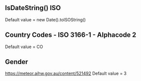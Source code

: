 ## IsDateString() ISO
Default value = new Date().toISOString()

## Country Codes - ISO 3166-1 - Alphacode 2
Default value = CO

## Gender
https://meteor.aihw.gov.au/content/521492
Default value = 3